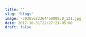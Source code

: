 ```yaml
---
title: ""
slug: "blogs"
image: -6030562236445080950_121.jpg
date: 2017-10-31T22:27:21-05:00
draft: false
---
```


